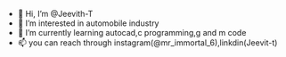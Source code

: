 - 👋 Hi, I’m @Jeevith-T
- 👀 I’m interested in automobile industry
- 🌱 I’m currently learning autocad,c programming,g and m code
- 📫 you can reach through instagram(@mr_immortal_6),linkdin(Jeevit-t)



<!---
Jeevith-D/Jeevith-D is a ✨ special ✨ repository because its `README.md` (this file) appears on your GitHub profile.
You can click the Preview link to take a look at your changes.
--->
